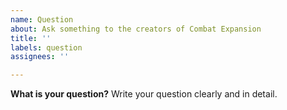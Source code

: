 ```yaml
---
name: Question
about: Ask something to the creators of Combat Expansion
title: ''
labels: question
assignees: ''

---
```


**What is your question?**
Write your question clearly and in detail.
